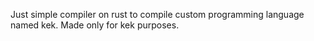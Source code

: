 Just simple compiler on rust to compile custom programming language named kek. Made only for kek purposes.
